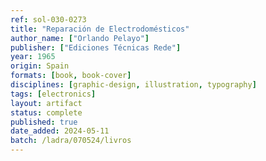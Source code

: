 ```yaml
---
ref: sol-030-0273
title: "Reparación de Electrodomésticos"
author_name: ["Orlando Pelayo"]
publisher: ["Ediciones Técnicas Rede"]
year: 1965
origin: Spain
formats: [book, book-cover]
disciplines: [graphic-design, illustration, typography]
tags: [electronics]
layout: artifact
status: complete
published: true
date_added: 2024-05-11
batch: /ladra/070524/livros
---
```

